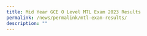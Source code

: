 ```yaml
---
title: Mid Year GCE O Level MTL Exam 2023 Results
permalink: /news/permalink/mtl-exam-results/
description: ""
---
```

